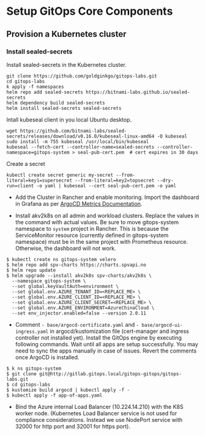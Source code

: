 # Setup GitOps Core Components

## Provision a Kubernetes cluster

### Install sealed-secrets

Install sealed-secrets in the Kubernetes cluster.

```
git clone https://github.com/goldginkgo/gitops-labs.git
cd gitops-labs
k apply -f namespaces
helm repo add sealed-secrets https://bitnami-labs.github.io/sealed-secrets
helm dependency build sealed-secrets
helm install sealed-secrets sealed-secrets
```

Intall kubeseal client in you local Ubuntu desktop.

```
wget https://github.com/bitnami-labs/sealed-secrets/releases/download/v0.16.0/kubeseal-linux-amd64 -O kubeseal
sudo install -m 755 kubeseal /usr/local/bin/kubeseal
kubeseal --fetch-cert --controller-name=sealed-secrets --controller-namespace=gitops-system > seal-pub-cert.pem  # cert expires in 30 days
```

Create a secret

```
kubectl create secret generic my-secret --from-literal=key1=supersecret --from-literal=key2=topsecret --dry-run=client -o yaml | kubeseal --cert seal-pub-cert.pem -o yaml
```

- Add the Cluster in Rancher and enable monitoring. Import the dashboard in Grafana as per [ArgoCD Metrics Documentation](https://argo-cd.readthedocs.io/en/stable/operator-manual/metrics/).

- Install akv2k8s on all admin and workload clusters. Replace the values in the command with actual values. Be sure to move gitops-system namespace to `system` project in Rancher. This is because the ServiceMonitor resource (currently defined in gitops-system namespace) must be in the same project with Prometheus resource. Otherwise, the dashboard will not work.

```console
$ kubectl create ns gitops-system velero
$ helm repo add spv-charts https://charts.spvapi.no
$ helm repo update
$ helm upgrade --install akv2k8s spv-charts/akv2k8s \
  --namespace gitops-system \
  --set global.keyVaultAuth=environment \
  --set global.env.AZURE_TENANT_ID=<REPLACE_ME> \
  --set global.env.AZURE_CLIENT_ID=<REPLACE_ME> \
  --set global.env.AZURE_CLIENT_SECRET=<REPLACE_ME> \
  --set global.env.AZURE_ENVIRONMENT=AzureChinaCloud \
  --set env_injector.enabled=false --version 2.0.11
```

- Comment `- base/argocd-certificate.yaml` and `- base/argocd-ui-ingress.yaml` in argocd/kustomization file (cert-manager and ingress controller not installed yet). Install the GitOps engine by executing following commands. Wait until all apps are setup successfully. You may need to sync the apps manually in case of issues. Revert the comments once ArgoCD is installed.

```console
$ k ns gitops-system
$ git clone git@http://gitlab.gitops.local/gitops-gitops/gitops-labs.git
$ cd gitops-labs
$ kustomize build argocd | kubectl apply -f -
$ kubectl apply -f app-of-apps.yaml
```

- Bind the Azure internal Load Balancer (10.224.14.210) with the K8S worker node. (Kubernetes Load Balancer service is not used for compliance considerations. Instead we use NodePort service with 32000 for http port and 32001 for https port).
